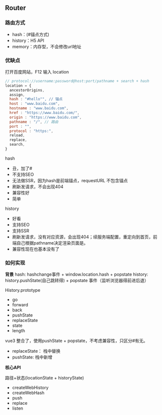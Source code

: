 ## Router

### 路由方式

- hash：(#锚点方式)
- history：H5 API
- memory：内存型，不会修改url地址

### 优缺点

打开百度网站，F12 输入 location
```js
// protocol://username:password@host:port/pathname + search + hash
location = {
  ancestorOrigins,
  assign,
  hash : "#hello"", // 锚点
  host : "www.baidu.com",
  hostname : "www.baidu.com",
  href : "https://www.baidu.com/",
  origin : "https://www.baidu.com",
  pathname : "/", // 路由
  port : "",
  protocol : "https:",
  reload,
  replace,
  search,
}
```

hash
- 丑，加了#
- 不支持SEO
- 无法做SSR，因为hash是前端锚点，requestURL 不包含锚点
- 刷新发请求，不会出现404
- 兼容性好
- 简单

history
- 好看
- 支持SEO
- 支持SSR
- 刷新发请求，没有对应资源，会出现404；续服务端配置，重定向到首页，前端自己根据pathname决定渲染页面是。
- 兼容性现在也基本没有了

### 如何实现

**背景**
hash: hashchange事件 + window.location.hash + popstate
history: history.pushState(自己跳转得) + popstate 事件（监听浏览器得前进后退）

History.prototype
  - go
  - forward
  - back
  - pushState
  - replaceState
  - state
  - length

vue3 整合了，使用pushState + popstate，不考虑兼容性，只区分#有无。

- replaceState： 栈中替换
- pushState: 栈中新增

**核心API**

路径+状态(locationState + historyState)
- createWebHistory
- createWebHash
- push
- replace
- listen